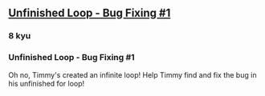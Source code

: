 <h2><a href=https://www.codewars.com/kata/55c28f7304e3eaebef0000da/train/csharp target="_blank">Unfinished Loop -  Bug Fixing #1</a></h2><h3>8 kyu</h3><h3 id="unfinished-loop---bug-fixing-1">Unfinished Loop - Bug Fixing #1</h3><p>Oh no, Timmy's created an infinite loop! Help Timmy find and fix the bug in his unfinished for loop!</p>